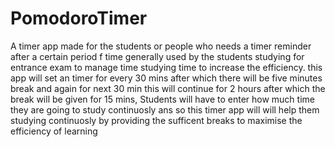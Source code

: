 # PomodoroTimer

A timer app made for the students or people who needs a timer reminder after a certain period f time
generally used by the students studying for entrance exam to manage time studying time to increase the efficiency.
this app will set an timer for every 30 mins after which there will be five minutes break and again for next 30 min
this will continue for 2 hours after which the break will be given for 15 mins, Students will have to enter how much 
time they are going to study continuosly ans so this timer app will will help them studying continuosly by providing the sufficent breaks
to maximise the efficiency of learning
